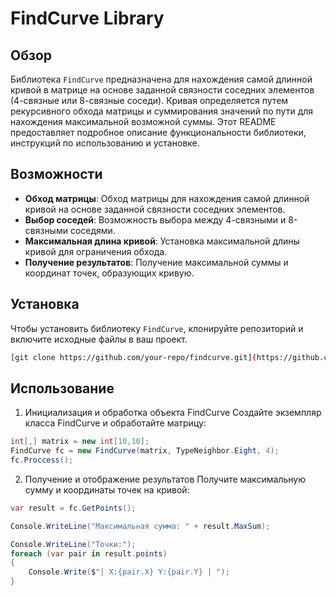 # FindCurve Library

## Обзор

Библиотека `FindCurve` предназначена для нахождения самой длинной кривой в матрице на основе заданной связности соседних элементов (4-связные или 8-связные соседи). Кривая определяется путем рекурсивного обхода матрицы и суммирования значений по пути для нахождения максимальной возможной суммы. Этот README предоставляет подробное описание функциональности библиотеки, инструкций по использованию и установке.

## Возможности

- **Обход матрицы**: Обход матрицы для нахождения самой длинной кривой на основе заданной связности соседних элементов.
- **Выбор соседей**: Возможность выбора между 4-связными и 8-связными соседями.
- **Максимальная длина кривой**: Установка максимальной длины кривой для ограничения обхода.
- **Получение результатов**: Получение максимальной суммы и координат точек, образующих кривую.

## Установка

Чтобы установить библиотеку `FindCurve`, клонируйте репозиторий и включите исходные файлы в ваш проект.

```bash
[git clone https://github.com/your-repo/findcurve.git](https://github.com/TrewCar/FindCurve.git)
```

## Использование

1. Инициализация и обработка объекта FindCurve
Создайте экземпляр класса FindCurve и обработайте матрицу:

```csharp
int[,] matrix = new int[10,10];
FindCurve fc = new FindCurve(matrix, TypeNeighbor.Eight, 4);
fc.Proccess();
```

2. Получение и отображение результатов
Получите максимальную сумму и координаты точек на кривой:

```csharp
var result = fc.GetPoints();

Console.WriteLine("Максимальная сумма: " + result.MaxSum);

Console.WriteLine("Точки:");
foreach (var pair in result.points)
{
    Console.Write($"| X:{pair.X} Y:{pair.Y} | ");
}
```
